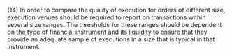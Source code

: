 (14) In order to compare the quality of execution for orders of different size, execution venues should be required to report on transactions within several size ranges. The thresholds for these ranges should be dependent on the type of financial instrument and its liquidity to ensure that they provide an adequate sample of executions in a size that is typical in that instrument.
